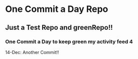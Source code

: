 # One Commit a Day Repo
## Just a Test Repo and greenRepo!!
### One Commit a Day to keep green my activity feed 4

14-Dec: Another Commit!!